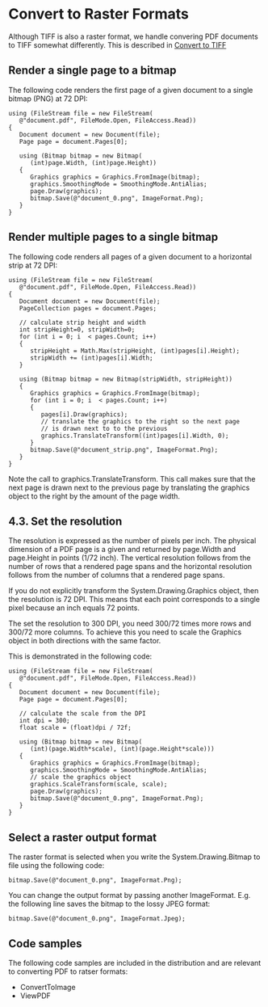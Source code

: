 # Convert to Raster Formats

Although TIFF is also a raster format, we handle convering PDF documents to TIFF somewhat differently. This is described in <a href="convert-to-tiff">Convert to TIFF</a>



## Render a single page to a bitmap

The following code renders the first page of a given document to a single bitmap (PNG) at 72 DPI:


```
using (FileStream file = new FileStream(
   @"document.pdf", FileMode.Open, FileAccess.Read))
{
   Document document = new Document(file);
   Page page = document.Pages[0];

   using (Bitmap bitmap = new Bitmap(
      (int)page.Width, (int)page.Height))
   {
      Graphics graphics = Graphics.FromImage(bitmap);
      graphics.SmoothingMode = SmoothingMode.AntiAlias;
      page.Draw(graphics);
      bitmap.Save(@"document_0.png", ImageFormat.Png);
   }
}
```


## Render multiple pages to a single bitmap

The following code renders all pages of a given document to a horizontal strip at 72 DPI:


```
using (FileStream file = new FileStream(
   @"document.pdf", FileMode.Open, FileAccess.Read))
{
   Document document = new Document(file);
   PageCollection pages = document.Pages;

   // calculate strip height and width
   int stripHeight=0, stripWidth=0;
   for (int i = 0; i  < pages.Count; i++) 
   {
      stripHeight = Math.Max(stripHeight, (int)pages[i].Height);
      stripWidth += (int)pages[i].Width;
   }

   using (Bitmap bitmap = new Bitmap(stripWidth, stripHeight))
   {
      Graphics graphics = Graphics.FromImage(bitmap);
      for (int i = 0; i  < pages.Count; i++) 
      {
         pages[i].Draw(graphics);
         // translate the graphics to the right so the next page
         // is drawn next to to the previous
         graphics.TranslateTransform((int)pages[i].Width, 0);
      }
      bitmap.Save(@"document_strip.png", ImageFormat.Png);
   }
}
```

Note the call to graphics.TranslateTransform. This call makes sure that the next page is drawn next to the previous page by translating the graphics object to the right by the amount of the page width.



## 4.3. Set the resolution

The resolution is expressed as the number of pixels per inch. The physical dimension of a PDF page is a given and returned by page.Width and page.Height in points (1/72 inch). The vertical resolution follows from the number of rows that a rendered page spans and the horizontal resolution follows from the number of columns that a rendered page spans.


If you do not explicitly transform the System.Drawing.Graphics object, then the resolution is 72 DPI. This means that each point corresponds to a single pixel because an inch equals 72 points.


The set the resolution to 300 DPI, you need 300/72 times more rows and 300/72 more columns. To achieve this you need to scale the Graphics object in both directions with the same factor.


This is demonstrated in the following code:


```
using (FileStream file = new FileStream(
   @"document.pdf", FileMode.Open, FileAccess.Read))
{
   Document document = new Document(file);
   Page page = document.Pages[0];

   // calculate the scale from the DPI
   int dpi = 300;
   float scale = (float)dpi / 72f;

   using (Bitmap bitmap = new Bitmap(
      (int)(page.Width*scale), (int)(page.Height*scale)))
   {
      Graphics graphics = Graphics.FromImage(bitmap);
      graphics.SmoothingMode = SmoothingMode.AntiAlias;
      // scale the graphics object
      graphics.ScaleTransform(scale, scale);
      page.Draw(graphics);
      bitmap.Save(@"document_0.png", ImageFormat.Png);
   }
}
```


## Select a raster output format

The raster format is selected when you write the System.Drawing.Bitmap to file using the following code:


```
bitmap.Save(@"document_0.png", ImageFormat.Png);
```

You can change the output format by passing another ImageFormat. E.g. the following line saves the bitmap to the lossy JPEG format:


```
bitmap.Save(@"document_0.png", ImageFormat.Jpeg);
```


## Code samples

The following code samples are included in the distribution and are relevant to converting PDF to ratser formats:
&nbsp;<ul><li>
ConvertToImage</li><li>
ViewPDF</li></ul>&nbsp;
